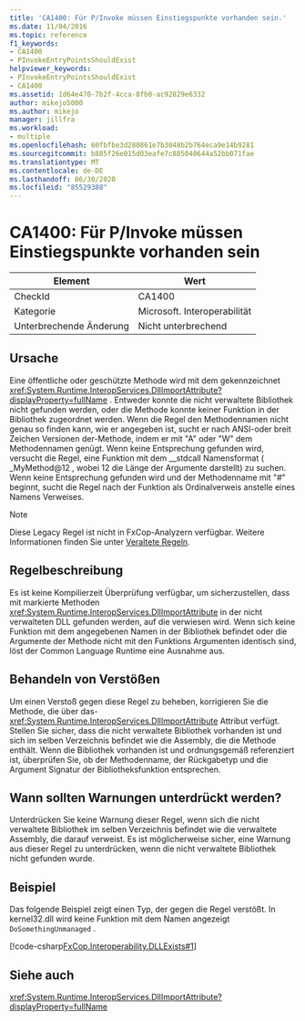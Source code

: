 ```yaml
---
title: 'CA1400: Für P/Invoke müssen Einstiegspunkte vorhanden sein.'
ms.date: 11/04/2016
ms.topic: reference
f1_keywords:
- CA1400
- PInvokeEntryPointsShouldExist
helpviewer_keywords:
- PInvokeEntryPointsShouldExist
- CA1400
ms.assetid: 1d64e470-7b2f-4cca-8fb0-ac92829e6332
author: mikejo5000
ms.author: mikejo
manager: jillfra
ms.workload:
- multiple
ms.openlocfilehash: 60fbfbe3d280861e7b3048b2b764eca9e14b9281
ms.sourcegitcommit: b885f26e015d03eafe7c885040644a52bb071fae
ms.translationtype: MT
ms.contentlocale: de-DE
ms.lasthandoff: 06/30/2020
ms.locfileid: "85529388"
---
```

# <a name="ca1400-pinvoke-entry-points-should-exist"></a>CA1400: Für P/Invoke müssen Einstiegspunkte vorhanden sein

|Element|Wert|
|-|-|
|CheckId|CA1400|
|Kategorie|Microsoft. Interoperabilität|
|Unterbrechende Änderung|Nicht unterbrechend|

## <a name="cause"></a>Ursache
Eine öffentliche oder geschützte Methode wird mit dem gekennzeichnet <xref:System.Runtime.InteropServices.DllImportAttribute?displayProperty=fullName> . Entweder konnte die nicht verwaltete Bibliothek nicht gefunden werden, oder die Methode konnte keiner Funktion in der Bibliothek zugeordnet werden. Wenn die Regel den Methodennamen nicht genau so finden kann, wie er angegeben ist, sucht er nach ANSI-oder breit Zeichen Versionen der-Methode, indem er mit "A" oder "W" dem Methodennamen genügt. Wenn keine Entsprechung gefunden wird, versucht die Regel, eine Funktion mit dem __stdcall Namensformat ( _MyMethod@12 , wobei 12 die Länge der Argumente darstellt) zu suchen. Wenn keine Entsprechung gefunden wird und der Methodenname mit "#" beginnt, sucht die Regel nach der Funktion als Ordinalverweis anstelle eines Namens Verweises.

> [!NOTE]
> Diese Legacy Regel ist nicht in FxCop-Analyzern verfügbar. Weitere Informationen finden Sie unter [Veraltete Regeln](fxcop-rule-port-status.md#deprecated-rules).

## <a name="rule-description"></a>Regelbeschreibung
Es ist keine Kompilierzeit Überprüfung verfügbar, um sicherzustellen, dass mit markierte Methoden <xref:System.Runtime.InteropServices.DllImportAttribute> in der nicht verwalteten DLL gefunden werden, auf die verwiesen wird. Wenn sich keine Funktion mit dem angegebenen Namen in der Bibliothek befindet oder die Argumente der Methode nicht mit den Funktions Argumenten identisch sind, löst der Common Language Runtime eine Ausnahme aus.

## <a name="how-to-fix-violations"></a>Behandeln von Verstößen
Um einen Verstoß gegen diese Regel zu beheben, korrigieren Sie die Methode, die über das- <xref:System.Runtime.InteropServices.DllImportAttribute> Attribut verfügt. Stellen Sie sicher, dass die nicht verwaltete Bibliothek vorhanden ist und sich im selben Verzeichnis befindet wie die Assembly, die die Methode enthält. Wenn die Bibliothek vorhanden ist und ordnungsgemäß referenziert ist, überprüfen Sie, ob der Methodenname, der Rückgabetyp und die Argument Signatur der Bibliotheksfunktion entsprechen.

## <a name="when-to-suppress-warnings"></a>Wann sollten Warnungen unterdrückt werden?
Unterdrücken Sie keine Warnung dieser Regel, wenn sich die nicht verwaltete Bibliothek im selben Verzeichnis befindet wie die verwaltete Assembly, die darauf verweist. Es ist möglicherweise sicher, eine Warnung aus dieser Regel zu unterdrücken, wenn die nicht verwaltete Bibliothek nicht gefunden wurde.

## <a name="example"></a>Beispiel
Das folgende Beispiel zeigt einen Typ, der gegen die Regel verstößt. In kernel32.dll wird keine Funktion mit dem Namen angezeigt `DoSomethingUnmanaged` .

[!code-csharp[FxCop.Interoperability.DLLExists#1](../code-quality/codesnippet/CSharp/ca1400-p-invoke-entry-points-should-exist_1.cs)]

## <a name="see-also"></a>Siehe auch
 <xref:System.Runtime.InteropServices.DllImportAttribute?displayProperty=fullName>
